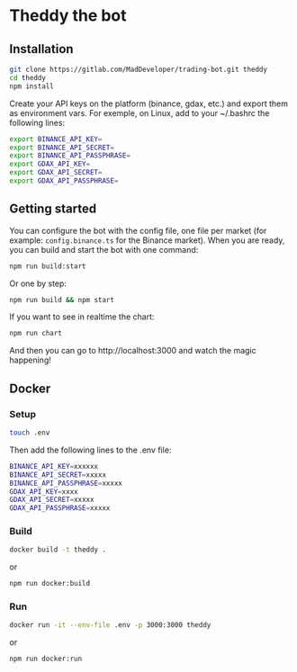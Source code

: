 # Theddy the bot

## Installation

```bash
git clone https://gitlab.com/MadDeveloper/trading-bot.git theddy
cd theddy
npm install
```

Create your API keys on the platform (binance, gdax, etc.) and export them as environment vars.
For exemple, on Linux, add to your ~/.bashrc the following lines:

```bash
export BINANCE_API_KEY=
export BINANCE_API_SECRET=
export BINANCE_API_PASSPHRASE=
export GDAX_API_KEY=
export GDAX_API_SECRET=
export GDAX_API_PASSPHRASE=
```

## Getting started

You can configure the bot with the config file, one file per market (for example: `config.binance.ts` for the Binance market).
When you are ready, you can build and start the bot with one command:

```bash
npm run build:start
```

Or one by step:

```bash
npm run build && npm start
```

If you want to see in realtime the chart:

```bash
npm run chart
```

And then you can go to http://localhost:3000 and watch the magic happening!

## Docker

### Setup

```bash
touch .env
```

Then add the following lines to the .env file:

```bash
BINANCE_API_KEY=xxxxxx
BINANCE_API_SECRET=xxxxx
BINANCE_API_PASSPHRASE=xxxxx
GDAX_API_KEY=xxxx
GDAX_API_SECRET=xxxxx
GDAX_API_PASSPHRASE=xxxxx
```

### Build

```bash
docker build -t theddy .
```

or

```bash
npm run docker:build
```

### Run

```bash
docker run -it --env-file .env -p 3000:3000 theddy
```

or

```bash
npm run docker:run
```
